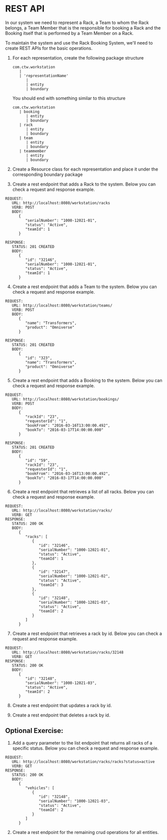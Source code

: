 # REST API

In our system we need to represent a Rack, a Team to whom the Rack belongs, a Team Member that is the responsible for
booking a Rack and the Booking itself that is performed by a Team Member on a Rack.

To maintain the system and use the Rack Booking System, we'll need to create REST APIs for the basic operations.

1. For each representation, create the following package structure
   ```
   com.ctw.workstation
      |
      | 'representationName'
         | 
         | entity 
         | boundary
   ```

   You should end with something similar to this structure
   ```
   com.ctw.workstation
      | booking
         | entity 
         | boundary
      | rack
         | entity 
         | boundary
      | team
         | entity 
         | boundary
      | teammember
         | entity 
         | boundary
   ```
2. Create a Resource class for each representation and place it under the corresponding boundary package

3. Create a rest endpoint that adds a Rack to the system. Below you can check a request and response example.

```
REQUEST:
   URL: http://localhost:8080/workstation/racks
   VERB: POST
   BODY:
      {
         "serialNumber": "1000-12021-01",
         "status": "Active",
         "teamId": 1
      }

RESPONSE:
   STATUS: 201 CREATED
   BODY:
      {
         "id": "32146",
         "serialNumber": "1000-12021-01",
         "status": "Active",
         "teamId": 1
      }
```

4. Create a rest endpoint that adds a Team to the system. Below you can check a request and response example.

```
REQUEST:
   URL: http://localhost:8080/workstation/teams/
   VERB: POST
   BODY:
      {
         "name": "Transformers",
         "product": "Omniverse"
      }

RESPONSE:
   STATUS: 201 CREATED
   BODY:
      {
         "id": "323",
         "name": "Transformers",
         "product": "Omniverse"
      }
```

5. Create a rest endpoint that adds a Booking to the system. Below you can check a request and response example.

```
REQUEST:
   URL: http://localhost:8080/workstation/bookings/
   VERB: POST
   BODY:
      {
         "rackId": "23",
         "requesterId": "1",
         "bookFrom": "2016-03-16T13:00:00.492",
         "bookTo": "2016-03-17T14:00:00.000"
      }

RESPONSE:
   STATUS: 201 CREATED
   BODY:
      {
         "id": "59",
         "rackId": "23",
         "requesterId": "1",
         "bookFrom": "2016-03-16T13:00:00.492",
         "bookTo": "2016-03-17T14:00:00.000"
      }
```

6. Create a rest endpoint that retrieves a list of all racks. Below you can check a request and response example.

```
REQUEST:
   URL: http://localhost:8080/workstation/racks/
   VERB: GET
RESPONSE:
   STATUS: 200 OK
   BODY:
      {
         "racks": [
            {
               "id": "32146",
               "serialNumber": "1000-12021-01",
               "status": "Active",
               "teamId": 1
            },
            {
               "id": "32147",
               "serialNumber": "1000-12021-02",
               "status": "Active",
               "teamId": 3
            },
            {
               "id": "32148",
               "serialNumber": "1000-12021-03",
               "status": "Active",
               "teamId": 2
            }
         ]
      }
```

7. Create a rest endpoint that retrieves a rack by id. Below you can check a request and response example.

```
REQUEST:
   URL: http://localhost:8080/workstation/racks/32148
   VERB: GET
RESPONSE:
   STATUS: 200 OK
   BODY:
      {
         "id": "32148",
         "serialNumber": "1000-12021-03",
         "status": "Active",
         "teamId": 2
      }
```

8. Create a rest endpoint that updates a rack by id.

9. Create a rest endpoint that deletes a rack by id.

## Optional Exercise:

1. Add a query parameter to the list endpoint that returns all racks of a specific status. Below you can check a request
   and response example.

```
REQUEST:
   URL: http://localhost:8080/workstation/racks/racks?status=active
   VERB: GET
RESPONSE:
   STATUS: 200 OK
   BODY:
      {
         "vehicles": [
            {
               "id": "32148",
               "serialNumber": "1000-12021-03",
               "status": "Active",
               "teamId": 2
            }
         ]
      }
```

2. Create a rest endpoint for the remaining crud operations for all entities.
